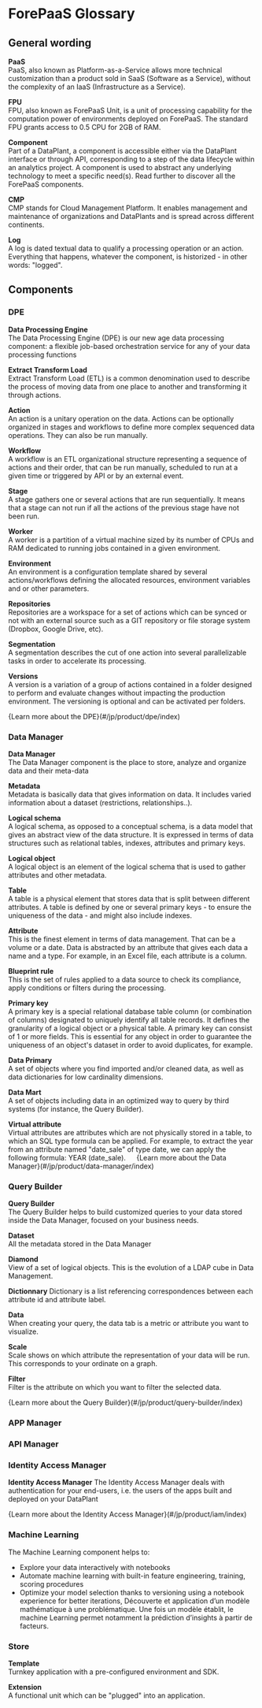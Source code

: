 # ForePaaS Glossary

## General wording

**PaaS**  
PaaS, also known as Platform-as-a-Service allows more technical customization than a product sold in SaaS (Software as a Service), without the complexity of an IaaS (Infrastructure as a Service).

**FPU**  
FPU, also known as ForePaaS Unit, is a unit of processing capability for the computation power of environments deployed on ForePaaS. The standard FPU grants access to 0.5 CPU for 2GB of RAM.

**Component**  
Part of a DataPlant, a component is accessible either via the DataPlant interface or through API, corresponding to a step of the data lifecycle within an analytics project. A component is used to abstract any underlying technology to meet a specific need(s). Read further to discover all the ForePaaS components. 

**CMP**  
CMP stands for Cloud Management Platform. It enables management and maintenance of organizations and DataPlants and is spread across different continents. 


**Log**   
A log is dated textual data to qualify a processing operation or an action. Everything that happens, whatever the component, is historized - in other words: "logged".
 
## Components

### DPE


**Data Processing Engine**  
The Data Processing Engine (DPE) is our new age data processing component: a flexible job-based orchestration service for any of your data processing functions

**Extract Transform Load**  
Extract Transform Load (ETL) is a common denomination used to describe the process of moving data from one place to another and transforming it through actions. 

**Action**  
An action is a unitary operation on the data. Actions can be optionally organized in stages and workflows to define more complex sequenced data operations. They can also be run manually. 

**Workflow**  
A workflow is an ETL organizational structure representing a sequence of actions and their order, that can be run manually, scheduled to run at a given time or triggered by API or by an external event.

**Stage**  
A stage gathers one or several actions that are run sequentially. It means that a stage can not run if all the actions of the previous stage have not been run. 

**Worker**  
A worker is a partition of a virtual machine sized by its number of CPUs and RAM dedicated to running jobs contained in a given environment.

**Environment**  
An environment is a configuration template shared by several actions/workflows defining the allocated resources, environment variables and or other parameters. 

**Repositories**  
Repositories are a workspace for a set of actions which can be synced or not with an external source such as a GIT repository or file storage system (Dropbox, Google Drive, etc).

**Segmentation**  
A segmentation describes the cut of one action into several parallelizable tasks in order to accelerate its processing. 

**Versions**  
A version is a variation of a group of actions contained in a folder designed to perform and evaluate changes without impacting the production environment. The versioning is optional and can be activated per folders.

{Learn more about the DPE}(#/jp/product/dpe/index)

### Data Manager

**Data Manager**  
The Data Manager component is the place to store, analyze and organize data and their meta-data

**Metadata**  
Metadata is basically data that gives information on data. It includes varied information about a dataset (restrictions, relationships..). 
 
**Logical schema**   
A logical schema, as opposed to a conceptual schema, is a data model that gives an abstract view of the data structure. It is expressed in terms of data structures such as relational tables, indexes, attributes and primary keys.  

**Logical object**  
A logical object is an element of the logical schema that is used to gather attributes and other metadata. 

**Table**  
A table is a physical element that stores data that is split between different attributes. A table is defined by one or several primary keys - to ensure the uniqueness of the data - and might also include indexes. 

**Attribute**  
This is the finest element in terms of data management. That can be a volume or a date. Data is abstracted by an attribute that gives each data a name and a type. For example, in an Excel file, each attribute is a column. 

**Blueprint rule**  
This is the set of rules applied to a data source to check its compliance, apply conditions or filters during the processing. 

**Primary key**  
A primary key is a special relational database table column (or combination of columns) designated to uniquely identify all table records. It defines the granularity of a logical object or a physical table. A primary key can consist of 1 or more fields. This is essential for any object in order to guarantee the uniqueness of an object's dataset in order to avoid duplicates, for example.

**Data Primary**  
A set of objects where you find imported and/or cleaned data, as well as data dictionaries for low cardinality dimensions.

**Data Mart**  
A set of objects including data in an optimized way to query by third systems (for instance, the Query Builder). 

**Virtual attribute**  
Virtual attributes are attributes which are not physically stored in a table, to which an SQL type formula can be applied. For example, to extract the year from an attribute named "date_sale" of type date, we can apply the following formula: YEAR (date_sale).
  
{Learn more about the Data Manager}(#/jp/product/data-manager/index)

### Query Builder

**Query Builder**  
The Query Builder helps to build customized queries to your data stored inside the Data Manager, focused on your business needs. 

**Dataset**  
All the metadata stored in the Data Manager

**Diamond**  
View of a set of logical objects. This is the evolution of a LDAP cube in Data Management.

**Dictionnary** 
Dictionary is a list referencing correspondences between each attribute id and attribute label. 

**Data**  
When creating your query, the data tab is a metric or attribute you want to visualize. 

**Scale**  
Scale shows on which attribute the representation of your data will be run. This corresponds to your ordinate on a graph. 

**Filter**  
Filter is the attribute on which you want to filter the selected data.

{Learn more about the Query Builder}(#/jp/product/query-builder/index)

### APP Manager

### API Manager

### Identity Access Manager

**Identity Access Manager**
The Identity Access Manager deals with authentication for your end-users, i.e. the users of the apps built and deployed on your DataPlant

{Learn more about the Identity Access Manager}(#/jp/product/iam/index)

### Machine Learning

The Machine Learning component helps to:
* Explore your data interactively with notebooks
* Automate machine learning with built-in feature engineering, training, scoring procedures
* Optimize your model selection thanks to versioning
using a notebook experience for better iterations, Découverte et application d’un modèle mathématique à une problématique. Une fois un modèle établit, le machine Learning permet notamment la prédiction d’insights à partir de facteurs.

### Store

**Template**  
Turnkey application with a pre-configured environment and SDK.

**Extension**  
A functional unit which can be "plugged" into an application.
